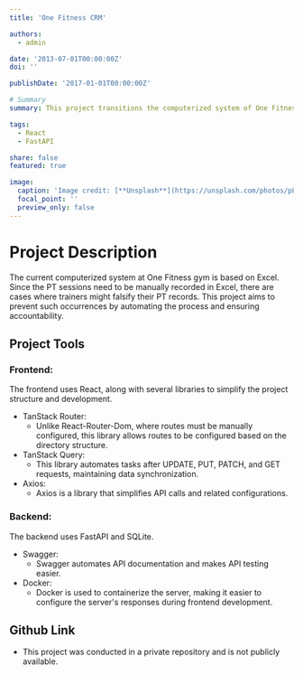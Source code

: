 ```yaml
---
title: 'One Fitness CRM'

authors:
  - admin

date: '2013-07-01T00:00:00Z'
doi: ''

publishDate: '2017-01-01T00:00:00Z'

# Summary
summary: This project transitions the computerized system of One Fitness gym into a web-based format. It manages personal training (PT) sessions for each trainer and automatically calculates their salaries.

tags:
  - React
  - FastAPI

share: false
featured: true

image:
  caption: 'Image credit: [**Unsplash**](https://unsplash.com/photos/pLCdAaMFLTE)'
  focal_point: ''
  preview_only: false
---
```


# Project Description
The current computerized system at One Fitness gym is based on Excel. Since the PT sessions need to be manually recorded in Excel, there are cases where trainers might falsify their PT records. This project aims to prevent such occurrences by automating the process and ensuring accountability.

## Project Tools
### Frontend:
The frontend uses React, along with several libraries to simplify the project structure and development.

- TanStack Router:
  - Unlike React-Router-Dom, where routes must be manually configured, this library allows routes to be configured based on the directory structure.
- TanStack Query:
  - This library automates tasks after UPDATE, PUT, PATCH, and GET requests, maintaining data synchronization.
- Axios:
  - Axios is a library that simplifies API calls and related configurations.

### Backend:
The backend uses FastAPI and SQLite.

- Swagger:
  - Swagger automates API documentation and makes API testing easier.
- Docker:
  - Docker is used to containerize the server, making it easier to configure the server's responses during frontend development.

## Github Link
- This project was conducted in a private repository and is not publicly available.
